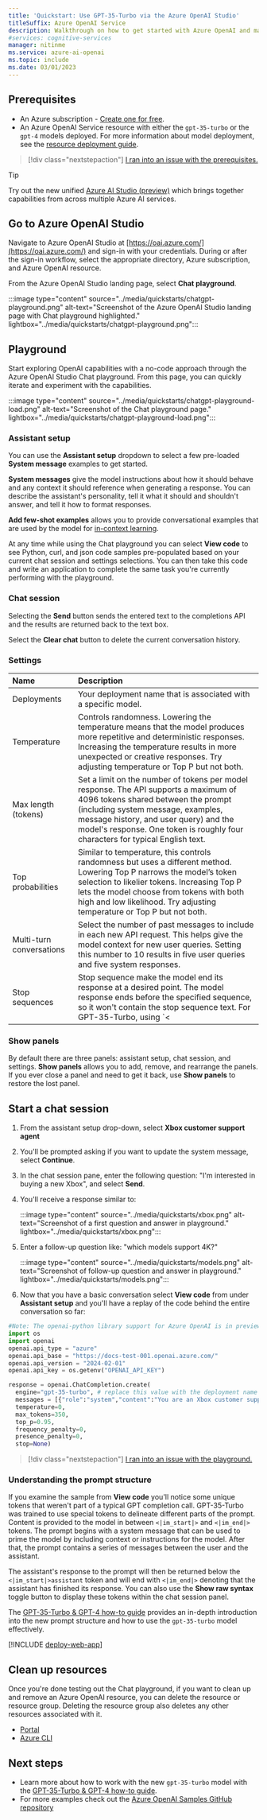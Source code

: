 ```yaml
---
title: 'Quickstart: Use GPT-35-Turbo via the Azure OpenAI Studio'
titleSuffix: Azure OpenAI Service
description: Walkthrough on how to get started with Azure OpenAI and make your first completions call with Azure OpenAI Studio. 
#services: cognitive-services
manager: nitinme
ms.service: azure-ai-openai
ms.topic: include
ms.date: 03/01/2023
---
```


## Prerequisites

- An Azure subscription - [Create one for free](https://azure.microsoft.com/free/cognitive-services?azure-portal=true).
- An Azure OpenAI Service resource with either the `gpt-35-turbo` or the `gpt-4` models deployed. For more information about model deployment, see the [resource deployment guide](../how-to/create-resource.md).

> [!div class="nextstepaction"]
> [I ran into an issue with the prerequisites.](https://microsoft.qualtrics.com/jfe/form/SV_0Cl5zkG3CnDjq6O?PLanguage=STUDIO&Pillar=AOAI&Product=Chatgpt&Page=quickstart&Section=Prerequisites)

> [!TIP]
> Try out the new unified [Azure AI Studio (preview)](../../../ai-studio/what-is-ai-studio.md) which brings together capabilities from across multiple Azure AI services.

## Go to Azure OpenAI Studio

Navigate to Azure OpenAI Studio at [https://oai.azure.com/](https://oai.azure.com/) and sign-in with your credentials. During or after the sign-in workflow, select the appropriate directory, Azure subscription, and Azure OpenAI resource.

From the Azure OpenAI Studio landing page, select **Chat playground**.

:::image type="content" source="../media/quickstarts/chatgpt-playground.png" alt-text="Screenshot of the Azure OpenAI Studio landing page with Chat playground highlighted." lightbox="../media/quickstarts/chatgpt-playground.png":::

## Playground

Start exploring OpenAI capabilities with a no-code approach through the Azure OpenAI Studio Chat playground. From this page, you can quickly iterate and experiment with the capabilities.

:::image type="content" source="../media/quickstarts/chatgpt-playground-load.png" alt-text="Screenshot of the Chat playground page." lightbox="../media/quickstarts/chatgpt-playground-load.png":::

### Assistant setup

You can use the **Assistant setup** dropdown to select a few pre-loaded **System message** examples to get started.

**System messages** give the model instructions about how it should behave and any context it should reference when generating a response. You can describe the assistant's personality, tell it what it should and shouldn't answer, and tell it how to format responses.

**Add few-shot examples** allows you to provide conversational examples that are used by the model for [in-context learning](../concepts/prompt-engineering.md#basics).

At any time while using the Chat playground you can select **View code** to see Python, curl, and json code samples pre-populated based on your current chat session and settings selections. You can then take this code and write an application to complete the same task you're currently performing with the playground.

### Chat session

Selecting the **Send** button sends the entered text to the completions API and the results are returned back to the text box.

Select the **Clear chat** button to delete the current conversation history.

### Settings

| **Name**            | **Description**   |
|:--------------------|:-------------------------------------------------------------------------------|
| Deployments         | Your deployment name that is associated with a specific model. |
| Temperature         | Controls randomness. Lowering the temperature means that the model produces more repetitive and deterministic responses. Increasing the temperature results in more unexpected or creative responses. Try adjusting temperature or Top P but not both. |
| Max length (tokens) | Set a limit on the number of tokens per model response. The API supports a maximum of 4096 tokens shared between the prompt (including system message, examples, message history, and user query) and the model's response. One token is roughly four characters for typical English text.|
| Top probabilities   | Similar to temperature, this controls randomness but uses a different method. Lowering Top P narrows the model’s token selection to likelier tokens. Increasing Top P lets the model choose from tokens with both high and low likelihood. Try adjusting temperature or Top P but not both.|
| Multi-turn conversations | Select the number of past messages to include in each new API request. This helps give the model context for new user queries. Setting this number to 10 results in five user queries and five system responses.|
| Stop sequences      | Stop sequence make the model end its response at a desired point. The model response ends before the specified sequence, so it won't contain the stop sequence text. For GPT-35-Turbo, using `<|im_end|>` ensures that the model response doesn't generate a follow-up user query. You can include as many as four stop sequences.|

### Show panels

By default there are three panels: assistant setup, chat session, and settings. **Show panels** allows you to add, remove, and rearrange the panels. If you ever close a panel and need to get it back, use **Show panels** to restore the lost panel.

## Start a chat session

1. From the assistant setup drop-down, select **Xbox customer support agent**
2. You'll be prompted asking if you want to update the system message, select **Continue**.
3. In the chat session pane, enter the following question: "I'm interested in buying a new Xbox", and select **Send**.
4. You'll receive a response similar to:

    :::image type="content" source="../media/quickstarts/xbox.png" alt-text="Screenshot of a first question and answer in playground." lightbox="../media/quickstarts/xbox.png":::

5. Enter a follow-up question like: "which models support 4K?"

    :::image type="content" source="../media/quickstarts/models.png" alt-text="Screenshot of follow-up question and answer in playground." lightbox="../media/quickstarts/models.png":::

6. Now that you have a basic conversation select **View code** from under **Assistant setup** and you'll have a replay of the code behind the entire conversation so far:

```python
#Note: The openai-python library support for Azure OpenAI is in preview.
import os
import openai
openai.api_type = "azure"
openai.api_base = "https://docs-test-001.openai.azure.com/"
openai.api_version = "2024-02-01"
openai.api_key = os.getenv("OPENAI_API_KEY")

response = openai.ChatCompletion.create(
  engine="gpt-35-turbo", # replace this value with the deployment name you chose when you deployed the associated model.
  messages = [{"role":"system","content":"You are an Xbox customer support agent whose primary goal is to help users with issues they are experiencing with their Xbox devices. You are friendly and concise. You only provide factual answers to queries, and do not provide answers that are not related to Xbox."},{"role":"user","content":"How much is a PS5?"},{"role":"assistant","content":"I apologize, but I do not have information about the prices of other gaming devices such as the PS5. My primary focus is to assist with issues regarding Xbox devices. Is there a specific issue you are having with your Xbox device that I may be able to help with?"},{"role":"user","content":"I am interested in buying an Xbox?"},{"role":"assistant","content":"Great! There are several Xbox models available in the market, including the Xbox Series X, Xbox Series S, and Xbox One. The Xbox Series X is the latest and most powerful console, while the Xbox Series S is a more affordable option that still offers great performance. The Xbox One is the previous generation console, but it still has a large library of games available to play.\n\nBefore purchasing an Xbox, you may want to consider factors such as your budget, the types of games you want to play, and whether you want to play games in 4K resolution. Once you have decided on a console, you can purchase it from a retailer or directly from the Xbox website. Let me know if you have any other questions or concerns!"},{"role":"user","content":"Which models are 4K?"},{"role":"assistant","content":"Both the Xbox Series X and Xbox One X support 4K resolution gaming. The Xbox Series S, on the other hand, supports up to 1440p resolution gaming, but it can upscale games to 4K. It's worth noting that in order to take advantage of 4K gaming, you'll need a 4K TV or monitor that supports HDR (High Dynamic Range) and HDMI 2.0 or higher."}],
  temperature=0,
  max_tokens=350,
  top_p=0.95,
  frequency_penalty=0,
  presence_penalty=0,
  stop=None)
```

> [!div class="nextstepaction"]
> [I ran into an issue with the playground.](https://microsoft.qualtrics.com/jfe/form/SV_0Cl5zkG3CnDjq6O?PLanguage=STUDIO&Pillar=AOAI&Product=Chatgpt&Page=quickstart&Section=Set-up)

### Understanding the prompt structure

If you examine the sample from **View code** you'll notice some unique tokens that weren't part of a typical GPT completion call. GPT-35-Turbo was trained to use special tokens to delineate different parts of the prompt. Content is provided to the model in between `<|im_start|>` and `<|im_end|>` tokens. The prompt begins with a system message that can be used to prime the model by including context or instructions for the model. After that, the prompt contains a series of messages between the user and the assistant.

The assistant's response to the prompt will then be returned below the `<|im_start|>assistant` token and will end with `<|im_end|>` denoting that the assistant has finished its response. You can also use the **Show raw syntax** toggle button to display these tokens within the chat session panel.

The [GPT-35-Turbo & GPT-4 how-to guide](../how-to/chatgpt.md) provides an in-depth introduction into the new prompt structure and how to use the `gpt-35-turbo` model effectively.

[!INCLUDE [deploy-web-app](deploy-web-app.md)]

## Clean up resources

Once you're done testing out the Chat playground, if you want to clean up and remove an Azure OpenAI resource, you can delete the resource or resource group. Deleting the resource group also deletes any other resources associated with it.

- [Portal](../../multi-service-resource.md?pivots=azportal#clean-up-resources)
- [Azure CLI](../../multi-service-resource.md?pivots=azcli#clean-up-resources)

## Next steps

* Learn more about how to work with the new `gpt-35-turbo` model with the [GPT-35-Turbo & GPT-4 how-to guide](../how-to/chatgpt.md).
* For more examples check out the [Azure OpenAI Samples GitHub repository](https://aka.ms/AOAICodeSamples)
